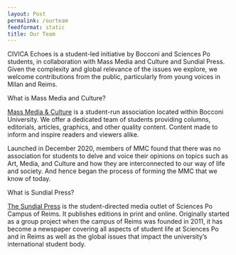 ```yaml
---
layout: Post
permalink: /ourteam
feedformat: static
title: Our Team
---
```



CIVICA Echoes is a student-led initiative by Bocconi and Sciences Po students, in collaboration with Mass Media and Culture and Sundial Press. Given the complexity and global relevance of the issues we explore, we welcome contributions from the public, particularly from young voices in Milan and Reims.

What is Mass Media and Culture?

<a href="https://massmediandculture.com/">Mass Media & Culture</a> is a student-run association located within Bocconi University. We offer a dedicated team of students providing columns, editorials, articles, graphics, and other quality content. Content made to inform and inspire readers and viewers alike.

Launched in December 2020, members of MMC found that there was no association for students to delve and voice their opinions on topics such as Art, Media, and Culture and how they are interconnected to our way of life and society. And hence began the process of forming the MMC that we know of today. 

What is Sundial Press?

<a href="https://www.sundialpress.co/">The Sundial Press</a> is the student-directed media outlet of Sciences Po Campus of Reims. It publishes editions in print and online. Originally started as a group project when the campus of Reims was founded in 2011, it has become a newspaper covering all aspects of student life at Sciences Po and in Reims as well as the global issues that impact the university’s international student body.

